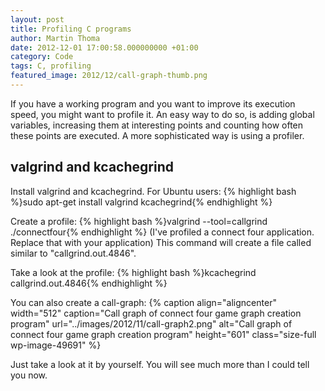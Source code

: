 ```yaml
---
layout: post
title: Profiling C programs
author: Martin Thoma
date: 2012-12-01 17:00:58.000000000 +01:00
category: Code
tags: C, profiling
featured_image: 2012/12/call-graph-thumb.png
---
```

If you have a working program and you want to improve its execution speed, you might want to profile it. An easy way to do so, is adding global variables, increasing them at interesting points and counting how often these points are executed. A more sophisticated way is using a profiler.

<h2>valgrind and kcachegrind</h2>
Install valgrind and kcachegrind. For Ubuntu users:
{% highlight bash %}sudo apt-get install valgrind kcachegrind{% endhighlight %}

Create a profile:
{% highlight bash %}valgrind --tool=callgrind ./connectfour{% endhighlight %}
(I've profiled a connect four application. Replace that with your application)
This command will create a file called similar to "callgrind.out.4846".

Take a look at the profile:
{% highlight bash %}kcachegrind callgrind.out.4846{% endhighlight %}

You can also create a call-graph:
{% caption align="aligncenter" width="512" caption="Call graph of connect four game graph creation program" url="../images/2012/11/call-graph2.png" alt="Call graph of connect four game graph creation program"  height="601" class="size-full wp-image-49691" %}

Just take a look at it by yourself. You will see much more than I could tell you now.
